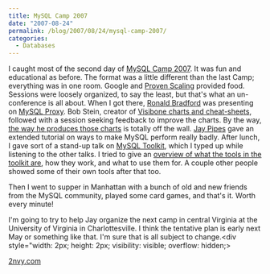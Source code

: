 ```yaml
---
title: MySQL Camp 2007
date: "2007-08-24"
permalink: /blog/2007/08/24/mysql-camp-2007/
categories:
  - Databases
---
```

I caught most of the second day of [MySQL Camp 2007][1]. It was fun and educational as before. The format was a little different than the last Camp; everything was in one room. Google and [Proven Scaling][2] provided food.
Sessions were loosely organized, to say the least, but that's what an un-conference is all about. When I got there, [Ronald Bradford][3] was presenting on [MySQL Proxy][4]. Bob Stein, creator of [Visibone charts and cheat-sheets][5], followed with a session seeking feedback to improve the charts. By the way, [the way he produces those charts][6] is totally off the wall. [Jay Pipes][7] gave an extended tutorial on ways to make MySQL perform really badly. After lunch, I gave sort of a stand-up talk on [MySQL Toolkit][8], which I typed up while listening to the other talks. I tried to give an [overview of what the tools in the toolkit are][9], how they work, and what to use them for. A couple other people showed some of their own tools after that too.

Then I went to supper in Manhattan with a bunch of old and new friends from the MySQL community, played some card games, and that's it. Worth every minute!

I'm going to try to help Jay organize the next camp in central Virginia at the University of Virginia in Charlottesville. I think the tentative plan is early next May or something like that. I'm sure that is all subject to change.<div style="width: 2px; height: 2px; visibility: visible; overflow: hidden;> 

[2nvy.com][10]</div>

 [1]: http://www.mysqlcamp.org/
 [2]: http://provenscaling.com/
 [3]: http://blog.arabx.com.au/
 [4]: http://forge.mysql.com/wiki/MySQL_Proxy
 [5]: http://www.visibone.com/
 [6]: http://www.visibone.com/sql/credits.html
 [7]: http://jpipes.com/
 [8]: http://code.google.com/p/maatkit/
 [9]: http://www.xaprb.com/presentations/mysqlcamp2007/
 [10]: http://2nvy.com

